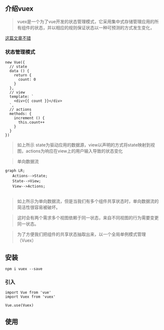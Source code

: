 ## 介绍vuex

> vuex是一个为了vue开发的状态管理模式，它采用集中式存储管理应用的所有组件的状态，并以相应的规则保证状态以一种可预测的方式发生变化，

[这篇文章不错](http://blog.csdn.net/github_26672553/article/details/53176778)


### 状态管理模式

```
new Vue({
  // state
  data () {
    return {
      count: 0
    }
  },
  // view
  template: `
    <div>{{ count }}</div>
  `,
  // actions
  methods: {
    increment () {
      this.count++
    }
  }
})

```

> 如上所示 state为驱动应用的数据源，view以声明的方式将state映射到视图，actions为响应在view上的用户输入导致的状态变化

> 单向数据流

```
graph LR;  
　　Actions-->State;   
　　State-->View;  
　　View-->Actions;
　　
```

> 如上所示为单向数据流，但是当我们有多个组件共享状态时，单向数据流的简洁性很容易被破坏。

> 这时会有两个需求多个视图依赖于同一状态，来自不同视图的行为需要变更同一状态。

> 为了方便我们把组件的共享状态抽取出来，以一个全局单例模式管理（Vuex）

## 安装

```
npm i vuex --save
```

### 引入

```
import Vue from 'vue'
import Vuex from 'vuex'

Vue.use(Vuex)
```

## 使用

